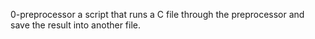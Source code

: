 0-preprocessor  a script that runs a C file through the preprocessor and save the result into another file.
